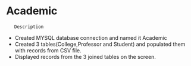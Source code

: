 # Academic
       Description
- Created MYSQL database connection and named it Academic
- Created 3 tables(College,Professor and Student) and populated them with records from CSV file.
- Displayed records from the 3 joined tables on the screen.


